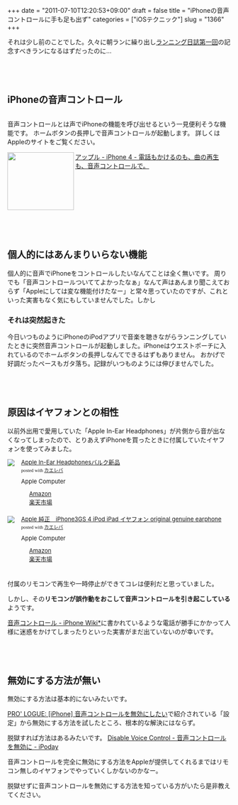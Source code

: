 +++
date = "2011-07-10T12:20:53+09:00"
draft = false
title = "iPhoneの音声コントロールに手も足も出ず"
categories = ["iOSテクニック"]
slug = "1366"
+++

それは少し前のことでした。久々に朝ランに繰り出し<a href="http://knk-n.com/2011/07/10/running-20110710/" target="_blank">ランニング日誌第一回</a>の記念すべきランになるはずだったのに...
<!--more-->

<p style="margin-top: 6em;">

<h2>iPhoneの音声コントロール</h2>
<img src="http://knk-n.com.s3-website-ap-northeast-1.amazonaws.com/images/2011/07/voice-control.png" alt=""  class="aligncenter size-medium wp-image-1269"/>

音声コントロールとは声でiPhoneの機能を呼び出せるという一見便利そうな機能です。
ホームボタンの長押しで音声コントロールが起動します。
詳しくはAppleのサイトをご覧ください。

<a rel="nofollow" target="_blank" href="http://www.apple.com/jp/iphone/features/voice-control.html"><img class="alignleft" align="left" border="0" src="http://capture.heartrails.com/150x130/shadow?http://www.apple.com/jp/iphone/features/voice-control.html" alt="" width="150" height="130"/></a><a rel="nofollow" target="_blank" href="http://www.apple.com/jp/iphone/features/voice-control.html">アップル - iPhone 4 - 電話もかけるのも、曲の再生も、音声コントロールで。</a><a rel="nofollow" target="_blank" href="http://b.hatena.ne.jp/entry/http://www.apple.com/jp/iphone/features/voice-control.html"><img border="0" src="http://b.hatena.ne.jp/entry/image/http://www.apple.com/jp/iphone/features/voice-control.html" alt=""/></a><br>
<span style="color:#808080;font-size:80%;"></span><br>
<strong></strong><br style="clear:both;"/>

<p style="margin-top: 6em;">

<h2>個人的にはあんまりいらない機能</h2>
個人的に音声でiPhoneをコントロールしたいなんてことは全く無いです。
周りでも「音声コントロールついててよかったなぁ」なんて声はあんまり聞こえておらず「Appleにしては変な機能付けたなー」と常々思っていたのですが、これといった実害もなく気にもしていませんでした。しかし

<h3>それは突然起きた</h3>
今日いつものようにiPhoneのiPodアプリで音楽を聴きながらランニングしていたときに突然音声コントロールが起動しました。iPhoneはウエストポーチに入れているのでホームボタンの長押しなんてできるはずもありません。
おかげで好調だったペースもガタ落ち。記録がいつものようには伸びませんでした。

<p style="margin-top: 6em;">

<h2>原因はイヤフォンとの相性</h2>
以前外出用で愛用していた「Apple In-Ear Headphones」が片側から音が出なくなってしまったので、とりあえずiPhoneを買ったときに付属していたイヤフォンを使ってみました。
<p style="margin-top: 1em;">
<div class="kaerebalink-box" style="text-align:left;padding-bottom:20px;font-size:small;/zoom: 1;overflow: hidden;"><div class="kaerebalink-image" style="float:left;margin:0 15px 10px 0;"><a href="http://www.amazon.co.jp/exec/obidos/ASIN/B0050OLEP6/knkn-22/ref=nosim/" rel="nofollow" target="_blank"><img src="http://ecx.images-amazon.com/images/I/21VWjWFw7PL._SL160_.jpg" style="border: none;" /></a></div><div class="kaerebalink-info" style="line-height:120%;/zoom: 1;overflow: hidden;"><div class="kaerebalink-name" style="margin-bottom:10px;line-height:120%"><a href="http://www.amazon.co.jp/exec/obidos/ASIN/B0050OLEP6/knkn-22/ref=nosim/" rel="nofollow" target="_blank">Apple In-Ear Headphonesバルク新品</a><div class="kaerebalink-powered-date" style="font-size:8pt;margin-top:5px;font-family:verdana;line-height:120%">posted with <a href="http://kaereba.com" target="_blank">カエレバ</a></div></div><div class="kaerebalink-detail" style="margin-bottom:5px;"> Apple Computer     </div><div class="kaerebalink-link1" style="margin-top:10px;"><div class="shoplinkamazon" style="margin-right:5px;background: url('http://img.yomereba.com/kl.gif') 0 0 no-repeat;padding: 2px 0 2px 18px;white-space: nowrap;"><a href="http://www.amazon.co.jp/exec/obidos/external-search/?mode=blended&keyword=Apple%20In-Ear%20Headphones%E3%83%90%E3%83%AB%E3%82%AF%E6%96%B0%E5%93%81&tag=knkn-22" rel="nofollow" target="_blank" title="アマゾン" >Amazon</a></div><div class="shoplinkrakuten" style="margin-right:5px;background: url('http://img.yomereba.com/kl.gif') 0 -50px no-repeat;padding: 2px 0 2px 18px;white-space: nowrap;"><a href="http://pt.afl.rakuten.co.jp/c/0dde77ec.b168ef29/?url=http%3A%2F%2Fsearch.rakuten.co.jp%2Fsearch%2Fmall%2FApple%2520In-Ear%2520Headphones%25E3%2583%2590%25E3%2583%25AB%25E3%2582%25AF%25E6%2596%25B0%25E5%2593%2581%2F-%2Ff.1-p.1-s.1-sf.0-st.A-v.2%3Fx%3D0" rel="nofollow" target="_blank" title="楽天市場" >楽天市場</a></div></div></div></div>

<div class="kaerebalink-box" style="text-align:left;padding-bottom:20px;font-size:small;/zoom: 1;overflow: hidden;"><div class="kaerebalink-image" style="float:left;margin:0 15px 10px 0;"><a href="http://www.amazon.co.jp/exec/obidos/ASIN/B004W4MW2Y/knkn-22/ref=nosim/" rel="nofollow" target="_blank"><img src="http://ecx.images-amazon.com/images/I/21ypygQBlOL._SL160_.jpg" style="border: none;" /></a></div><div class="kaerebalink-info" style="line-height:120%;/zoom: 1;overflow: hidden;"><div class="kaerebalink-name" style="margin-bottom:10px;line-height:120%"><a href="http://www.amazon.co.jp/exec/obidos/ASIN/B004W4MW2Y/knkn-22/ref=nosim/" rel="nofollow" target="_blank">Apple 純正　iPhone3GS 4 iPod iPad イヤフォン original genuine earphone</a><div class="kaerebalink-powered-date" style="font-size:8pt;margin-top:5px;font-family:verdana;line-height:120%">posted with <a href="http://kaereba.com" target="_blank">カエレバ</a></div></div><div class="kaerebalink-detail" style="margin-bottom:5px;"> Apple Computer     </div><div class="kaerebalink-link1" style="margin-top:10px;"><div class="shoplinkamazon" style="margin-right:5px;background: url('http://img.yomereba.com/kl.gif') 0 0 no-repeat;padding: 2px 0 2px 18px;white-space: nowrap;"><a href="http://www.amazon.co.jp/exec/obidos/external-search/?mode=blended&keyword=iPhone3GS&tag=knkn-22" rel="nofollow" target="_blank" title="アマゾン" >Amazon</a></div><div class="shoplinkrakuten" style="margin-right:5px;background: url('http://img.yomereba.com/kl.gif') 0 -50px no-repeat;padding: 2px 0 2px 18px;white-space: nowrap;"><a href="http://pt.afl.rakuten.co.jp/c/0dde77ec.b168ef29/?url=http%3A%2F%2Fsearch.rakuten.co.jp%2Fsearch%2Fmall%2FiPhone3GS%2F-%2Ff.1-p.1-s.1-sf.0-st.A-v.2%3Fx%3D0" rel="nofollow" target="_blank" title="楽天市場" >楽天市場</a></div></div></div></div>

付属のリモコンで再生や一時停止ができてコレは便利だと思っていました。

しかし、その<strong>リモコンが誤作動をおこして音声コントロールを引き起こしている</strong>ようです。

<a rel="nofollow" target="_blank" href="http://wikiwiki.jp/ipn/?%B2%BB%C0%BC%A5%B3%A5%F3%A5%C8%A5%ED%A1%BC%A5%EB">音声コントロール - iPhone Wiki*</a><a rel="nofollow" target="_blank" href="http://b.hatena.ne.jp/entry/http://wikiwiki.jp/ipn/?%B2%BB%C0%BC%A5%B3%A5%F3%A5%C8%A5%ED%A1%BC%A5%EB"><img border="0" src="http://b.hatena.ne.jp/entry/image/http://wikiwiki.jp/ipn/?%B2%BB%C0%BC%A5%B3%A5%F3%A5%C8%A5%ED%A1%BC%A5%EB" alt=""/></a>に書かれているような電話が勝手にかかって人様に迷惑をかけてしまったりといった実害がまだ出ていないのが幸いです。

<p style="margin-top: 6em;">

<h2>無効にする方法が無い</h2>
無効にする方法は基本的にないみたいです。

<a rel="nofollow" target="_blank" href="http://www.proteus.jp/MT/archives/2009/1202_0839_5197.php">PRO' LOGUE: [iPhone] 音声コントロールを無効にしたい</a><a rel="nofollow" target="_blank" href="http://b.hatena.ne.jp/entry/http://www.proteus.jp/MT/archives/2009/1202_0839_5197.php"><img border="0" src="http://b.hatena.ne.jp/entry/image/http://www.proteus.jp/MT/archives/2009/1202_0839_5197.php" alt=""/></a>で紹介されている「設定」から無効にする方法を試したところ、根本的な解決にはならず。

脱獄すれば方法はあるみたいです。
<a rel="nofollow" target="_blank" href="http://www.ipoday.net/ipodtouch_applications/DisableVoiceControl.html">Disable Voice Control - 音声コントロールを無効に - iPoday</a><a rel="nofollow" target="_blank" href="http://b.hatena.ne.jp/entry/http://www.ipoday.net/ipodtouch_applications/DisableVoiceControl.html"><img border="0" src="http://b.hatena.ne.jp/entry/image/http://www.ipoday.net/ipodtouch_applications/DisableVoiceControl.html" alt=""/></a>

音声コントロールを完全に無効にする方法をAppleが提供してくれるまではリモコン無しのイヤフォンでやっていくしかないのかなー。

脱獄せずに音声コントロールを無効にする方法を知っている方がいたら是非教えてください。
